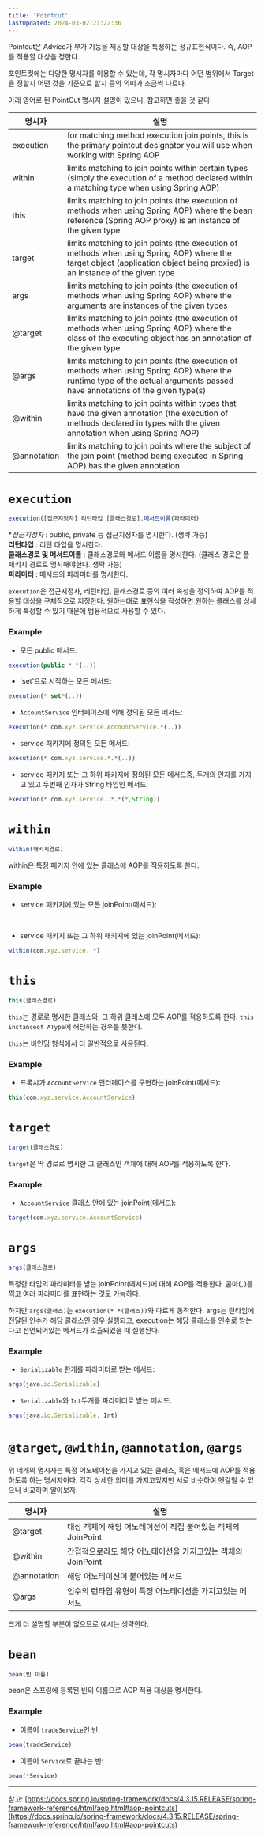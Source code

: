 ```yaml
---
title: 'Pointcut'
lastUpdated: 2024-03-02T21:22:36
---
```


Pointcut은 Advice가 부가 기능을 제공할 대상을 특정하는 정규표현식이다. 즉, AOP를 적용할 대상을 정한다.

포인트컷에는 다양한 명시자를 이용할 수 있는데, 각 명시자마다 어떤 범위에서 Target을 정할지 어떤 것을 기준으로 할지 등의 의미가 조금씩 다르다.

아래 영어로 된 PointCut 명시자 설명이 있으니, 참고하면 좋을 것 같다.

|명시자|설명|
|-|-|
|execution| for matching method execution join points, this is the primary pointcut designator you will use when working with Spring AOP|
|within|limits matching to join points within certain types (simply the execution of a method declared within a matching type when using Spring AOP)|
|this|limits matching to join points (the execution of methods when using Spring AOP) where the bean reference (Spring AOP proxy) is an instance of the given type|
|target|limits matching to join points (the execution of methods when using Spring AOP) where the target object (application object being proxied) is an instance of the given type|
|args|limits matching to join points (the execution of methods when using Spring AOP) where the arguments are instances of the given types|
|@target|limits matching to join points (the execution of methods when using Spring AOP) where the class of the executing object has an annotation of the given type|
|@args|limits matching to join points (the execution of methods when using Spring AOP) where the runtime type of the actual arguments passed have annotations of the given type(s)|
|@within|limits matching to join points within types that have the given annotation (the execution of methods declared in types with the given annotation when using Spring AOP)|
|@annotation|limits matching to join points where the subject of the join point (method being executed in Spring AOP) has the given annotation|

# `execution`

```js
execution([접근지정자] 리턴타입 [클래스경로].메서드이름(파라미터)
```

**접근지정자* : public, private 등 접근지정자를 명시한다. (생략 가능)<br/>
**리턴타입** : 리턴 타입을 명시한다.<br/>
**클래스경로 및 메서드이름** : 클래스경로와 메서드 이름을 명시한다. (클래스 경로은 풀 패키지 경로로 명시해야한다. 생략 가능)<br/>
**파라미터** : 메서드의 파라미터를 명시한다.

`execution`은 접근지정자, 리턴타입, 클래스경로 등의 여러 속성을 정의하여 AOP를 적용할 대상을 구체적으로 지정한다. 원하는대로 표현식을 작성하면 원하는 클래스를 상세하게 특정할 수 있기
때문에 범용적으로 사용할 수 있다.

### Example

- 모든 public 메서드:
```js
execution(public * *(..))
```

- 'set'으로 시작하는 모든 메서드:
```js
execution(* set*(..))
```

- `AccountService` 인터페이스에 의해 정의된 모든 메서드:
```js
execution(* com.xyz.service.AccountService.*(..))
```

- service 패키지에 정의된 모든 메서드:
```js
execution(* com.xyz.service.*.*(..))
```

- service 패키지 또는 그 하위 패키지에 정의된 모든 메서드중, 두개의 인자를 가지고 있고 두번째 인자가 String 타입인 메서드:
```js
execution(* com.xyz.service..*.*(*,String))
```

# `within`

```js
within(패키지경로)
```

within은 특정 패키지 안에 있는 클래스에 AOP를 적용하도록 한다.

### Example

- service 패키지에 있는 모든 joinPoint(메서드):
```js
                
```

- service 패키지 또는 그 하위 패키지에 있는 joinPoint(메서드):
```js
within(com.xyz.service..*)
```

# `this`

```js
this(클래스경로)
```

`this`는 경로로 명시한 클래스와, 그 하위 클래스에 모두 AOP를 적용하도록 한다. `this instanceof AType`에 해당하는 경우를 뜻한다.

`this`는 바인딩 형식에서 더 일반적으로 사용된다.

### Example

- 프록시가 `AccountService` 인터페이스를 구현하는 joinPoint(메서드):
```js
this(com.xyz.service.AccountService)
```

# `target`

```js
target(클래스경로)
```

`target`은 딱 경로로 명시한 그 클래스인 객체에 대해 AOP를 적용하도록 한다.

### Example

- `AccountService` 클래스 안에 있는 joinPoint(메서드):
```js
target(com.xyz.service.AccountService)
```

# `args`

```js
args(클래스경로)
```

특정한 타입의 파라미터를 받는 joinPoint(메서드)에 대해 AOP를 적용한다. 콤마(`,`)를 찍고 여러 파라미터를 표현하는 것도 가능하다.

하지만 `args(클래스)`는 `execution(* *(클래스))`와 다르게 동작한다. args는 런타임에 전달된 인수가 해당 클래스인 경우 실행되고, execution는 해당 클래스를 인수로 받는다고 선언되어있는 메서드가 호출되었을 때 실행된다.

### Example

- `Serializable` 한개를 파라미터로 받는 메서드:
```js
args(java.io.Serializable)
```

- `Serializable`와 `Int`두개를 파라미터로 받는 메서드:
```js
args(java.io.Serializable, Int)
```

# `@target`, `@within`, `@annotation`, `@args`

위 네개의 명시자는 특정 어노테이션을 가지고 있는 클래스, 혹은 메서드에 AOP를 적용하도록 하는 명시자이다. 각각 상세한 의미를 가지고있지만 서로 비슷하여 헷갈릴 수 있으니 비교하며 알아보자.

|명시자|설명|
|-|-|
|@target|대상 객체에 해당 어노테이션이 직접 붙어있는 객체의 JoinPoint|
|@within|간접적으로라도 해당 어노테이션을 가지고있는 객체의 JoinPoint|
|@annotation|해당 어노테이션이 붙어있는 메서드 |
|@args|인수의 런타입 유형이 특정 어노테이션을 가지고있는 메서드|

크게 더 설명할 부분이 없으므로 예시는 생략한다.

# `bean`

```js
bean(빈 이름)
```

bean은 스프링에 등록된 빈의 이름으로 AOP 적용 대상을 명시한다.

### Example

- 이름이 `tradeService`인 빈:
```js
bean(tradeService)
```

- 이름이 `Service`로 끝나는 빈:
```js
bean(*Service)
```

---

참고: [https://docs.spring.io/spring-framework/docs/4.3.15.RELEASE/spring-framework-reference/html/aop.html#aop-pointcuts](https://docs.spring.io/spring-framework/docs/4.3.15.RELEASE/spring-framework-reference/html/aop.html#aop-pointcuts)
